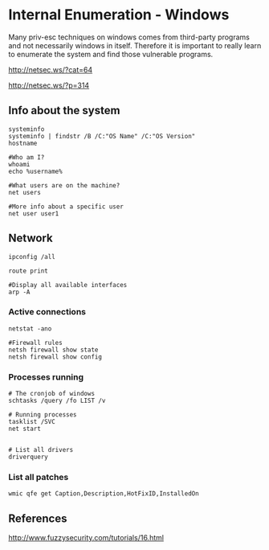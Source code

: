 # Internal Enumeration - Windows

Many priv-esc techniques on windows comes from third-party programs and not necessarily windows in itself. Therefore it is important to really learn to enumerate the system and find those vulnerable programs.


http://netsec.ws/?cat=64

http://netsec.ws/?p=314

## Info about the system



```
systeminfo
systeminfo | findstr /B /C:"OS Name" /C:"OS Version"
hostname

#Who am I?
whoami
echo %username%

#What users are on the machine?
net users

#More info about a specific user
net user user1
```

## Network

```
ipconfig /all

route print

#Display all available interfaces
arp -A
```

### Active connections

```
netstat -ano

#Firewall rules
netsh firewall show state
netsh firewall show config
```

### Processes running

```
# The cronjob of windows
schtasks /query /fo LIST /v

# Running processes
tasklist /SVC
net start


# List all drivers
driverquery

```


### List all patches

```
wmic qfe get Caption,Description,HotFixID,InstalledOn
```

## References

http://www.fuzzysecurity.com/tutorials/16.html